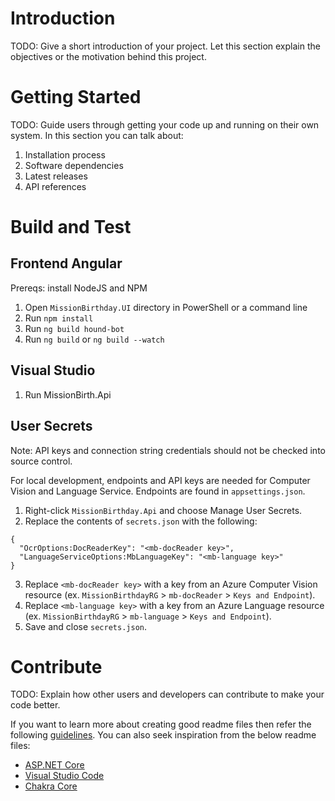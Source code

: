 # Introduction 
TODO: Give a short introduction of your project. Let this section explain the objectives or the motivation behind this project. 

# Getting Started
TODO: Guide users through getting your code up and running on their own system. In this section you can talk about:
1.	Installation process
2.	Software dependencies
3.	Latest releases
4.	API references

# Build and Test

## Frontend Angular
Prereqs: install NodeJS and NPM

1. Open `MissionBirthday.UI` directory in PowerShell or a command line
2. Run `npm install`
3. Run `ng build hound-bot`
4. Run `ng build` or `ng build --watch`

## Visual Studio

1. Run MissionBirth.Api

## User Secrets
Note: API keys and connection string credentials should not be checked into source control.

For local development, endpoints and API keys are needed for Computer Vision and Language Service. Endpoints are found in `appsettings.json`.

1. Right-click `MissionBirthday.Api` and choose Manage User Secrets.
2. Replace the contents of `secrets.json` with the following:
```
{
  "OcrOptions:DocReaderKey": "<mb-docReader key>",
  "LanguageServiceOptions:MbLanguageKey": "<mb-language key>"
}
```
3. Replace `<mb-docReader key>` with a key from an Azure Computer Vision resource (ex. `MissionBirthdayRG` > `mb-docReader` > `Keys and Endpoint`).
4. Replace `<mb-language key>` with a key from an Azure Language resource (ex. `MissionBirthdayRG` > `mb-language` > `Keys and Endpoint`).
5. Save and close `secrets.json`.

# Contribute
TODO: Explain how other users and developers can contribute to make your code better. 

If you want to learn more about creating good readme files then refer the following [guidelines](https://docs.microsoft.com/en-us/azure/devops/repos/git/create-a-readme?view=azure-devops). You can also seek inspiration from the below readme files:
- [ASP.NET Core](https://github.com/aspnet/Home)
- [Visual Studio Code](https://github.com/Microsoft/vscode)
- [Chakra Core](https://github.com/Microsoft/ChakraCore)